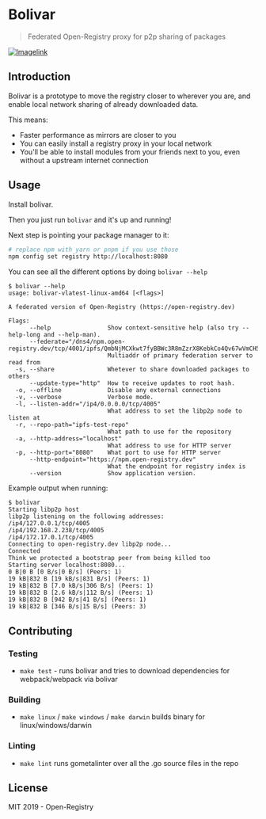 # Bolivar
> Federated Open-Registry proxy for p2p sharing of packages


[![Imagelink](https://i.imgur.com/g9jEN6T.png)](https://www.youtube.com/watch?v=VA1HibxXOx0)

## Introduction

Bolivar is a prototype to move the registry closer to wherever you are, and
enable local network sharing of already downloaded data.

This means:

- Faster performance as mirrors are closer to you
- You can easily install a registry proxy in your local network
- You'll be able to install modules from your friends next to you, even
  without a upstream internet connection

## Usage

Install bolivar.

Then you just run `bolivar` and it's up and running!

Next step is pointing your package manager to it:

```bash
# replace npm with yarn or pnpm if you use those
npm config set registry http://localhost:8080
```

You can see all the different options by doing `bolivar --help`

```
$ bolivar --help
usage: bolivar-vlatest-linux-amd64 [<flags>]

A federated version of Open-Registry (https://open-registry.dev)

Flags:
      --help                Show context-sensitive help (also try --help-long and --help-man).
      --federate="/dns4/npm.open-registry.dev/tcp/4001/ipfs/QmbNjMCXkwt7fyBBWc3R8mZzrX8KebkCo4Qv67wVmCH5Aa"
                            Multiaddr of primary federation server to read from
  -s, --share               Whetever to share downloaded packages to others
      --update-type="http"  How to receive updates to root hash.
  -o, --offline             Disable any external connections
  -v, --verbose             Verbose mode.
  -l, --listen-addr="/ip4/0.0.0.0/tcp/4005"
                            What address to set the libp2p node to listen at
  -r, --repo-path="ipfs-test-repo"
                            What path to use for the repository
  -a, --http-address="localhost"
                            What address to use for HTTP server
  -p, --http-port="8080"    What port to use for HTTP server
      --http-endpoint="https://npm.open-registry.dev"
                            What the endpoint for registry index is
      --version             Show application version.
```

Example output when running:

```
$ bolivar
Starting libp2p host
libp2p listening on the following addresses:
/ip4/127.0.0.1/tcp/4005
/ip4/192.168.2.238/tcp/4005
/ip4/172.17.0.1/tcp/4005
Connecting to open-registry.dev libp2p node...
Connected
Think we protected a bootstrap peer from being killed too
Starting server localhost:8080...
0 B|0 B [0 B/s|0 B/s] (Peers: 1)
19 kB|832 B [19 kB/s|831 B/s] (Peers: 1)
19 kB|832 B [7.0 kB/s|306 B/s] (Peers: 1)
19 kB|832 B [2.6 kB/s|112 B/s] (Peers: 1)
19 kB|832 B [942 B/s|41 B/s] (Peers: 1)
19 kB|832 B [346 B/s|15 B/s] (Peers: 3)
```

## Contributing

### Testing

- `make test` - runs bolivar and tries to download dependencies for webpack/webpack via bolivar

### Building

- `make linux` / `make windows` / `make darwin` builds binary for linux/windows/darwin

### Linting

- `make lint` runs gometalinter over all the .go source files in the repo

## License

MIT 2019 - Open-Registry
